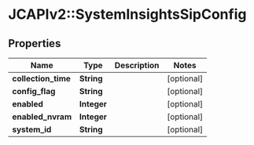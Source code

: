 # JCAPIv2::SystemInsightsSipConfig

## Properties
Name | Type | Description | Notes
------------ | ------------- | ------------- | -------------
**collection_time** | **String** |  | [optional] 
**config_flag** | **String** |  | [optional] 
**enabled** | **Integer** |  | [optional] 
**enabled_nvram** | **Integer** |  | [optional] 
**system_id** | **String** |  | [optional] 



